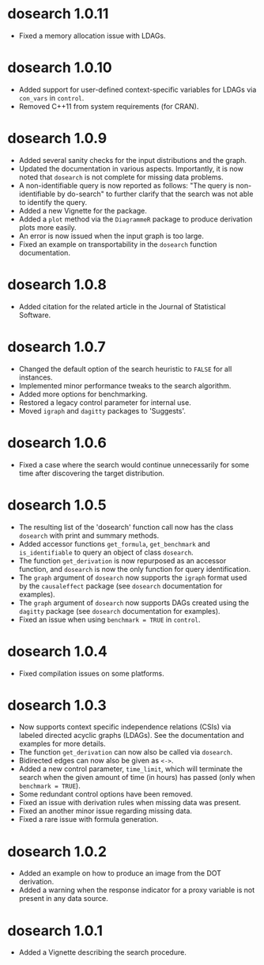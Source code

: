 # dosearch 1.0.11

  * Fixed a memory allocation issue with LDAGs.

# dosearch 1.0.10

  * Added support for user-defined context-specific variables for LDAGs via `con_vars` in `control`.
  * Removed C++11 from system requirements (for CRAN).

# dosearch 1.0.9

  * Added several sanity checks for the input distributions and the graph.
  * Updated the documentation in various aspects. Importantly, it is now noted that `dosearch` is not complete for missing data problems.
  * A non-identifiable query is now reported as follows: "The query is non-identifiable by do-search" to further clarify that the search was not able to identify the query.
  * Added a new Vignette for the package.
  * Added a `plot` method via the `DiagrammeR` package to produce derivation plots more easily.
  * An error is now issued when the input graph is too large.
  * Fixed an example on transportability in the `dosearch` function documentation.

# dosearch 1.0.8

  * Added citation for the related article in the Journal of Statistical Software.

# dosearch 1.0.7

  * Changed the default option of the search heuristic to `FALSE` for all instances.
  * Implemented minor performance tweaks to the search algorithm.
  * Added more options for benchmarking.
  * Restored a legacy control parameter for internal use.
  * Moved `igraph` and `dagitty` packages to 'Suggests'.

# dosearch 1.0.6

  * Fixed a case where the search would continue unnecessarily for some time after discovering the target distribution.

# dosearch 1.0.5

  * The resulting list of the 'dosearch' function call now has the class `dosearch` with print and summary methods.
  * Added accessor functions `get_formula`, `get_benchmark` and `is_identifiable` to query an object of class `dosearch`.
  * The function `get_derivation` is now repurposed as an accessor function, and `dosearch` is now the only function for query identification.
  * The `graph` argument of `dosearch` now supports the `igraph` format used by the `causaleffect` package (see `dosearch` documentation for examples).
  * The `graph` argument of `dosearch` now supports DAGs created using the `dagitty` package (see `dosearch` documentation for examples).
  * Fixed an issue when using `benchmark = TRUE` in `control`.

# dosearch 1.0.4

  * Fixed compilation issues on some platforms.

# dosearch 1.0.3

  * Now supports context specific independence relations (CSIs) via labeled directed acyclic graphs (LDAGs). See the documentation and examples for more details.
  * The function `get_derivation` can now also be called via `dosearch`.
  * Bidirected edges can now also be given as `<->`.
  * Added a new control parameter, `time_limit`, which will terminate the search when the given amount of time (in hours) has passed (only when `benchmark = TRUE`).
  * Some redundant control options have been removed.
  * Fixed an issue with derivation rules when missing data was present.
  * Fixed an another minor issue regarding missing data.
  * Fixed a rare issue with formula generation.

# dosearch 1.0.2

  * Added an example on how to produce an image from the DOT derivation.
  * Added a warning when the response indicator for a proxy variable is not present in any data source.

# dosearch 1.0.1

  * Added a Vignette describing the search procedure.
